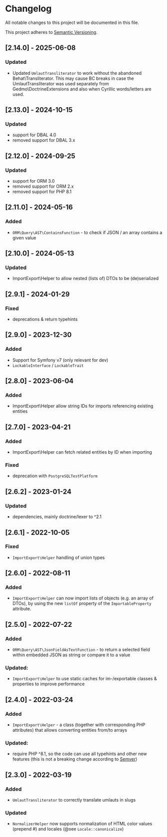 # Changelog
All notable changes to this project will be documented in this file.

This project adheres to [Semantic Versioning](https://semver.org/spec/v2.0.0.html).

## [2.14.0] - 2025-06-08
### Updated
- Updated `UmlautTransliterator` to work without the abandoned
  Behat\Transliterator. This may cause BC breaks in case the UmlautTransliterator
  was used separately from Gedmo\DoctrineExtensions and also when Cyrillic 
  words/letters are used.

## [2.13.0] - 2024-10-15
### Updated
- support for DBAL 4.0 
- removed support for DBAL 3.x

## [2.12.0] - 2024-09-25
### Updated
- support for ORM 3.0
- removed support for ORM 2.x
- removed support for PHP 8.1

## [2.11.0] - 2024-05-16
### Added
- `ORM\Query\AST\ContainsFunction` - to check if JSON / an array contains a
  given value

## [2.10.0] - 2024-05-13
### Updated
- ImportExport\Helper to allow nested (lists of) DTOs to be (de)serialized

## [2.9.1] - 2024-01-29
### Fixed
- deprecations & return typehints

## [2.9.0] - 2023-12-30
### Added
- Support for Symfony v7 (only relevant for dev)
- `LockableInterface` / `LockableTrait`

## [2.8.0] - 2023-06-04
### Added
- ImportExport\Helper allow string IDs for imports referencing existing entities

## [2.7.0] - 2023-04-21
### Added
- ImportExport\Helper can fetch related entities by ID when importing

### Fixed
- deprecation with `PostgreSQLTestPlatform`

## [2.6.2] - 2023-01-24
### Updated
- dependencies, mainly doctrine/lexer to ^2.1

## [2.6.1] - 2022-10-05
### Fixed
- `ImportExport\Helper` handling of union types

## [2.6.0] - 2022-08-11
### Added
- `ImportExport\Helper` can now import lists of objects (e.g. an array of DTOs), by
  using the new `listOf` property of the `ImportableProperty` attribute.

## [2.5.0] - 2022-07-22
### Added
- `ORM\Query\AST\JsonFieldAsTextFunction` - to return a selected field within embedded JSON
  as string or compare it to a value
### Updated:
- `ImportExport\Helper` to use static caches for im-/exportable classes & properties to
  improve performance

## [2.4.0] - 2022-03-24
### Added
- `ImportExport\Helper` - a class (together with corresponding PHP attributes) that allows
  converting entities from/to arrays
### Updated:
- require PHP ^8.1, so the code can use all typehints and other new features
  (this is not a breaking change according to
  [Semver](https://github.com/semver/semver/blob/df7bd79bda7d7fe6da20d0724fe0111678cbaa8f/semver.md#what-should-i-do-if-i-update-my-own-dependencies-without-changing-the-public-api))

## [2.3.0] - 2022-03-19
### Added
- `UmlautTransliterator` to correctly translate umlauts in slugs
### Updated
- `NormalizerHelper` now supports normalization of HTML color values (prepend #)
  and locales (@see `Locale::canonicalize`)
